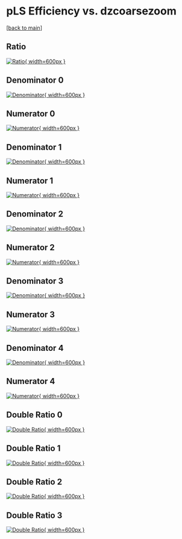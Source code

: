 # pLS Efficiency vs. dzcoarsezoom

[[back to main](./)]



## Ratio

[![Ratio](../mtv/var/pLS_base_13_1_eff_dzcoarsezoom.png){ width=600px }](../mtv/var/pLS_base_13_1_eff_dzcoarsezoom.pdf)

## Denominator 0

[![Denominator](../mtv/den/pLS_base_13_1_eff_dzcoarsezoom_den0.png){ width=600px }](../mtv/den/pLS_base_13_1_eff_dzcoarsezoom_den0.pdf)

## Numerator 0

[![Numerator](../mtv/num/pLS_base_13_1_eff_dzcoarsezoom_num0.png){ width=600px }](../mtv/num/pLS_base_13_1_eff_dzcoarsezoom_num0.pdf)

## Denominator 1

[![Denominator](../mtv/den/pLS_base_13_1_eff_dzcoarsezoom_den1.png){ width=600px }](../mtv/den/pLS_base_13_1_eff_dzcoarsezoom_den1.pdf)

## Numerator 1

[![Numerator](../mtv/num/pLS_base_13_1_eff_dzcoarsezoom_num1.png){ width=600px }](../mtv/num/pLS_base_13_1_eff_dzcoarsezoom_num1.pdf)

## Denominator 2

[![Denominator](../mtv/den/pLS_base_13_1_eff_dzcoarsezoom_den2.png){ width=600px }](../mtv/den/pLS_base_13_1_eff_dzcoarsezoom_den2.pdf)

## Numerator 2

[![Numerator](../mtv/num/pLS_base_13_1_eff_dzcoarsezoom_num2.png){ width=600px }](../mtv/num/pLS_base_13_1_eff_dzcoarsezoom_num2.pdf)

## Denominator 3

[![Denominator](../mtv/den/pLS_base_13_1_eff_dzcoarsezoom_den3.png){ width=600px }](../mtv/den/pLS_base_13_1_eff_dzcoarsezoom_den3.pdf)

## Numerator 3

[![Numerator](../mtv/num/pLS_base_13_1_eff_dzcoarsezoom_num3.png){ width=600px }](../mtv/num/pLS_base_13_1_eff_dzcoarsezoom_num3.pdf)

## Denominator 4

[![Denominator](../mtv/den/pLS_base_13_1_eff_dzcoarsezoom_den4.png){ width=600px }](../mtv/den/pLS_base_13_1_eff_dzcoarsezoom_den4.pdf)

## Numerator 4

[![Numerator](../mtv/num/pLS_base_13_1_eff_dzcoarsezoom_num4.png){ width=600px }](../mtv/num/pLS_base_13_1_eff_dzcoarsezoom_num4.pdf)

## Double Ratio 0

[![Double Ratio](../mtv/ratio/pLS_base_13_1_eff_dzcoarsezoom_ratio0.png){ width=600px }](../mtv/ratio/pLS_base_13_1_eff_dzcoarsezoom_ratio0.pdf)

## Double Ratio 1

[![Double Ratio](../mtv/ratio/pLS_base_13_1_eff_dzcoarsezoom_ratio1.png){ width=600px }](../mtv/ratio/pLS_base_13_1_eff_dzcoarsezoom_ratio1.pdf)

## Double Ratio 2

[![Double Ratio](../mtv/ratio/pLS_base_13_1_eff_dzcoarsezoom_ratio2.png){ width=600px }](../mtv/ratio/pLS_base_13_1_eff_dzcoarsezoom_ratio2.pdf)

## Double Ratio 3

[![Double Ratio](../mtv/ratio/pLS_base_13_1_eff_dzcoarsezoom_ratio3.png){ width=600px }](../mtv/ratio/pLS_base_13_1_eff_dzcoarsezoom_ratio3.pdf)

